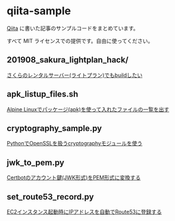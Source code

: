 # qiita-sample

[Qiita](https://qiita.com/keys) に書いた記事のサンプルコードをまとめています。

すべて MIT ライセンスでの提供です。自由に使ってください。

## 201908_sakura_lightplan_hack/

[さくらのレンタルサーバー(ライトプラン)でもbuildしたい](https://qiita.com/keys/items/8b250c92fd8e4e5ac4be)

## apk_listup_files.sh

[Alpine Linuxでパッケージ(apk)を使って入れたファイルの一覧を出す](https://qiita.com/keys/items/f10d3866f5fc413bb789)

## cryptography_sample.py

[PythonでOpenSSLを扱うcryptographyモジュールを使う](https://qiita.com/keys/items/81316fad4ca5e055da9e)

## jwk_to_pem.py

[Certbotのアカウント鍵(JWK形式)をPEM形式に変換する](https://qiita.com/keys/items/88d81f8287db5925ff52)

## set_route53_record.py

[EC2インスタンス起動時にIPアドレスを自動でRoute53に登録する](https://qiita.com/keys/items/43adf968d366e80f0003)
